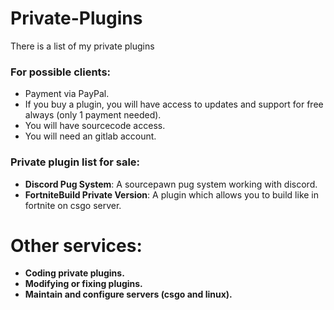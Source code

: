# Private-Plugins
There is a list of my private plugins


### For possible clients:

* Payment via PayPal.
* If you buy a plugin, you will have access to updates and support for free always (only 1 payment needed).
* You will have sourcecode access.
* You will need an gitlab account.



### Private plugin list for sale:


* **Discord Pug System**: A sourcepawn pug system working with discord.
* **FortniteBuild Private Version**: A plugin which allows you to build like in fortnite on csgo server.


# Other services:

* **Coding private plugins.**
* **Modifying or fixing plugins.**
* **Maintain and configure servers (csgo and linux).**

